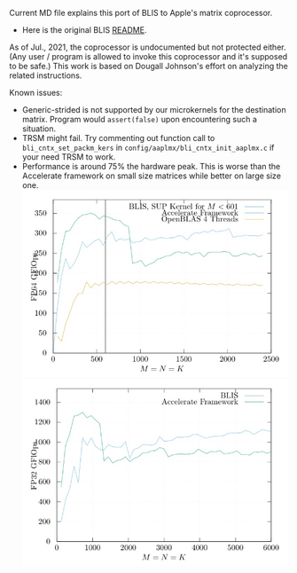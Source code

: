 Current MD file explains this port of BLIS to Apple's matrix coprocessor.

- Here is the original BLIS [README](README_BLIS.md).

As of Jul., 2021, the coprocessor is undocumented but not protected either. (Any user / program is allowed to invoke this coprocessor and it's supposed to be safe.) This work is based on Dougall Johnson's effort on analyzing the related instructions.

Known issues:
- Generic-strided is not supported by our microkernels for the destination matrix. Program would `assert(false)` upon encountering such a situation.
- TRSM might fail. Try commenting out function call to `bli_cntx_set_packm_kers` in `config/aaplmx/bli_cntx_init_aaplmx.c` if your need TRSM to work.
- Performance is around 75% the hardware peak. This is worse than the Accelerate framework on small size matrices while better on large size one.
  ![](docs/graphs/aaplmx/output_st_dgemm_asm_blis.png)
  ![](docs/graphs/aaplmx/output_1s_sgemm_asm_blis.png)

